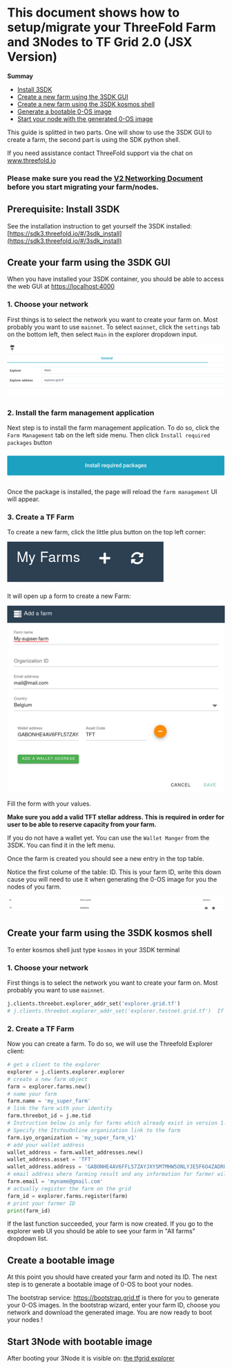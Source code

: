 # This document shows how to setup/migrate your ThreeFold Farm and 3Nodes to TF Grid 2.0 (JSX Version)

**Summay**

- [Install 3SDK](#prerequisite-install-3sdk)
- [Create a new farm using the 3SDK GUI](#create-your-farm-using-the-3sdk-gui)
- [Create a new farm using the 3SDK kosmos shell](#create-your-farm-using-the-3sdk-kosmos-shell)
- [Generate a bootable 0-OS image](#create-a-bootable-image)
- [Start your node with the generated 0-OS image](http://localhost:3000/docs/grid/tf_farming/v2_jsx_farmsetup.html#start-3node-with-bootable-image)

This guide is splitted in two parts. One will show to use the 3SDK GUI to create a farm, the second part is using the SDK python shell.

If you need assistance contact ThreeFold support via the chat on www.threefold.io

### Please make sure you read the  [V2 Networking Document](https://github.com/threefoldtech/zos/blob/master/docs/network/introduction.md) before you start migrating your farm/nodes. 

## Prerequisite: Install 3SDK

See the installation instruction to get yourself the 3SDK installed: [https://sdk3.threefold.io/#/3sdk_install](https://sdk3.threefold.io/#/3sdk_install)

## Create your farm using the 3SDK GUI

When you have installed your 3SDK container, you should be able to access the web GUI at [https://localhost:4000](https://localhost:4000)

### 1. Choose your network

First things is to select the network you want to create your farm on. Most probably you want to use `mainnet`.
To select `mainnet`, click the `settings` tab on the bottom left, then select `Main` in the explorer dropdown input.

![network_choice](./img/network_choice.png)

### 2. Install the farm management application

Next step is to install the farm management application. To do so, click the `Farm Management` tab on the left side menu.
Then click `Install required packages` button

![install_package](./img/install_packages.png)

Once the package is installed, the page will reload the `farm management` UI will appear.

### 3. Create a TF Farm

To create a new farm, click the little plus button on the top left corner:

![add farm](./img/add_farm.png)

It will open up a form to create a new Farm:

![new farm](./img/new_farm.png)

Fill the form with your values. 

**Make sure you add a valid TFT stellar address. This is required in order for user to be able to reserve capacity from your farm.**

If you do not have a wallet yet. You can use the `Wallet Manger` from the 3SDK. You can find it in the left menu.

Once the farm is created you should see a new entry in the top table.

Notice the first colume of the table: ID. This is your farm ID, write this down cause you will need to use it when generating the 0-OS image for you the nodes of you farm.

![farm table](./img/farm_table.png)

## Create your farm using the 3SDK kosmos shell

To enter kosmos shell just type `kosmos` in your 3SDK terminal

### 1. Choose your network

First things is to select the network you want to create your farm on. Most probably you want to use `mainnet`.

```python
j.clients.threebot.explorer_addr_set('explorer.grid.tf')
# j.clients.threebot.explorer_addr_set('explorer.testnet.grid.tf')  If you want to use testnet
```

### 2. Create a TF Farm

Now you can create a farm. To do so, we will use the Threefold Explorer client:

```python
# get a client to the explorer
explorer = j.clients.explorer.explorer
# create a new farm object
farm = explorer.farms.new()
# name your farm
farm.name = 'my_super_farm'
# link the farm with your identity
farm.threebot_id = j.me.tid
# Instruction below is only for farms which already exist in version 1.x and need to be migrated to version 2.0 !
# Specify the ItsYouOnline organization link to the farm
farm.iyo_organization = 'my_super_farm_v1'
# add your wallet address
wallet_address = farm.wallet_addresses.new()
wallet_address.asset = 'TFT'
wallet_address.address = 'GABONHE4AV6FFL57ZAYJXYSM7MHW5ONLYJE5F6O4ZADRUFGBFLHZWOGF'
# email address where farming result and any information for farmer will be sent.
farm.email = 'myname@gmail.com'
# actually register the farm on the grid
farm_id = explorer.farms.register(farm)
# print your farmer ID
print(farm_id)
```

If the last function succeeded, your farm is now created.
If you go to the explorer web UI you should be able to see your farm in "All farms" dropdown list.

## Create a bootable image

At this point you should have created your farm and noted its ID. The next step is to generate a bootable image of 0-OS to boot your nodes.

The bootstrap service: https://bootstrap.grid.tf is there for you to generate your 0-OS images.
In the bootstrap wizard, enter your farm ID, choose you network and download the generated image.
You are now ready to boot your nodes !

## Start 3Node with bootable image

After booting your 3Node it is visible on: [the tfgrid explorer](https://explorer.grid.tf)
